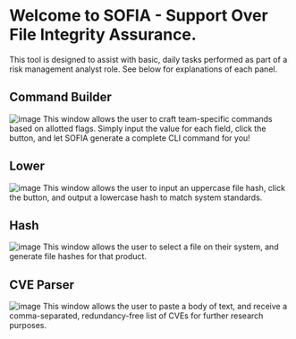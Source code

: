 # Welcome to SOFIA - Support Over File Integrity Assurance.

This tool is designed to assist with basic, daily tasks performed as part of a risk management analyst role. See below for explanations of each panel.


## Command Builder
![image](https://github.com/ddurrant2/sofia_test/assets/140553472/a64b8a08-8d02-4843-8288-096d0f6c2775)
This window allows the user to craft team-specific commands based on allotted flags. Simply input the value for each field, click the button, and let SOFIA generate a complete CLI command for you!

## Lower
![image](https://github.com/ddurrant2/sofia_test/assets/140553472/ce81e8f4-74dc-4f4a-99c8-817254056554)
This window allows the user to input an uppercase file hash, click the button, and output a lowercase hash to match system standards.

## Hash
![image](https://github.com/ddurrant2/sofia_test/assets/140553472/9edf82c2-650a-4291-bafc-09fb9046d6f9)
This window allows the user to select a file on their system, and generate file hashes for that product.

## CVE Parser
![image](https://github.com/ddurrant2/sofia_test/assets/140553472/37de59f8-d8e1-4aae-a7d4-e152be446ad5)
This window allows the user to paste a body of text, and receive a comma-separated, redundancy-free list of CVEs for further research purposes.

